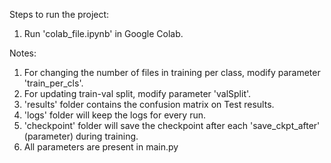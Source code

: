 Steps to run the project:
1. Run 'colab_file.ipynb' in Google Colab.

Notes:
1. For changing the number of files in training per class, modify parameter 'train_per_cls'.
2. For updating train-val split, modify parameter 'valSplit'.
3. 'results' folder contains the confusion matrix on Test results.
4. 'logs' folder will keep the logs for every run.
5. 'checkpoint' folder will save the checkpoint after each 'save_ckpt_after' (parameter) during training.
6. All parameters are present in main.py